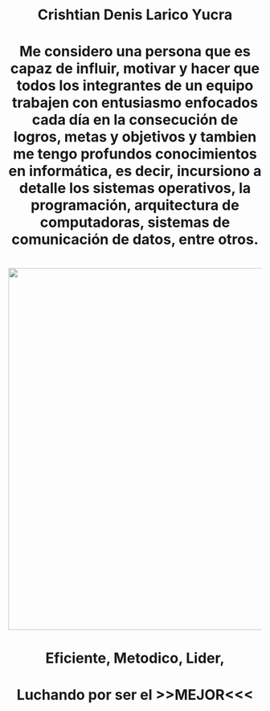 <center> <h1>Crishtian Denis Larico Yucra</h1> </center> 
<center> <h1>Me considero una persona que es capaz de influir, motivar y hacer que todos los integrantes de un equipo trabajen con entusiasmo enfocados cada día en la consecución de logros, metas y objetivos y tambien me tengo profundos conocimientos en informática, es decir, incursiono a detalle los sistemas operativos, la programación, arquitectura de computadoras, sistemas de comunicación de datos, entre otros.</h1> </center> 

<center> <h1> </h1> </center> 
<center><img src="https://cdn.create.vista.com/api/media/small/346455098/stock-vector-initial-gold-silver-color-letter" width="720" height="720"></center>

<center> <h1>Eficiente, Metodico, Lider, </h1> </center> 
<center> <h1>Luchando por ser el >>MEJOR<<< </h1> </center>
